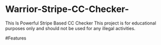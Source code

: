 # Warrior-Stripe-CC-Checker-
This Is Powerful Stripe Based CC Checker
This project is for educational purposes only and should not be used for any illegal activities.

#Features
